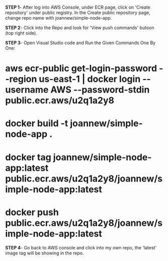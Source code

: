 **STEP 1**-  After log into AWS Console, under ECR page, click on 'Create repository' under public registry. In the Create public repository page, change repo name with joannew/simple-node-app.

**STEP 2**- Click into the Repo and look for 'View push commands' butoon (top right side). 

**STEP 3**- Open Visual Studio code and Run the Given Commands One By One:

# aws ecr-public get-login-password --region us-east-1 | docker login --username AWS --password-stdin public.ecr.aws/u2q1a2y8

# docker build -t joannew/simple-node-app .

# docker tag joannew/simple-node-app:latest public.ecr.aws/u2q1a2y8/joannew/simple-node-app:latest

# docker push public.ecr.aws/u2q1a2y8/joannew/simple-node-app:latest

**STEP 4**- Go back to AWS console and click into my own repo, the 'latest' image tag will be showing in the repo.


